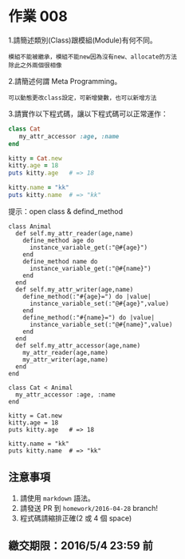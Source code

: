 # 作業 008

1.請簡述類別(Class)跟模組(Module)有何不同。
```
模組不能被繼承，模組不能new因為沒有new、allocate的方法
除此之外兩個很相像
```
2.請簡述何謂 Meta Programming。
```
可以動態更改class設定，可新增變數，也可以新增方法
```
3.請實作以下程式碼，讓以下程式碼可以正常運作：

```ruby
class Cat
   my_attr_accessor :age, :name
end

kitty = Cat.new
kitty.age = 18
puts kitty.age   # => 18

kitty.name = "kk"
puts kitty.name  # => "kk"
```

提示：open class & defind_method
```
class Animal
  def self.my_attr_reader(age,name)
    define_method age do
      instance_variable_get(:"@#{age}")
    end
    define_method name do
      instance_variable_get(:"@#{name}")
    end
  end
  def self.my_attr_writer(age,name)
    define_method(:"#{age}=") do |value|
      instance_variable_set(:"@#{age}",value)
    end
    define_method(:"#{name}=") do |value|
      instance_variable_set(:"@#{name}",value)
    end
  end
  def self.my_attr_accessor(age,name)
    my_attr_reader(age,name)
    my_attr_writer(age,name)
  end
end

class Cat < Animal
  my_attr_accessor :age, :name
end

kitty = Cat.new
kitty.age = 18
puts kitty.age   # => 18

kitty.name = "kk"
puts kitty.name  # => "kk"
```
## 注意事項

1. 請使用 `markdown` 語法。
2. 請發送 PR 到 `homework/2016-04-28` branch!
3. 程式碼請縮排正確(2 或 4 個 space)

## 繳交期限：2016/5/4 23:59 前

